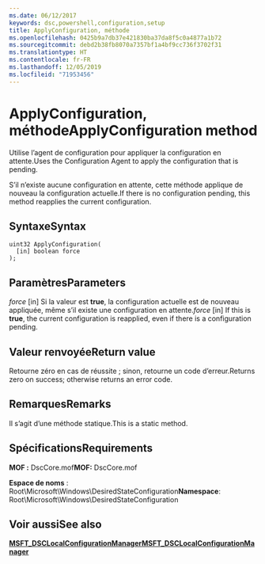 ```yaml
---
ms.date: 06/12/2017
keywords: dsc,powershell,configuration,setup
title: ApplyConfiguration, méthode
ms.openlocfilehash: 0425b9a7db37e421830ba37da8f5c0a4877a1b72
ms.sourcegitcommit: debd2b38fb8070a7357bf1a4bf9cc736f3702f31
ms.translationtype: HT
ms.contentlocale: fr-FR
ms.lasthandoff: 12/05/2019
ms.locfileid: "71953456"
---
```

# <a name="applyconfiguration-method"></a><span data-ttu-id="d0642-103">ApplyConfiguration, méthode</span><span class="sxs-lookup"><span data-stu-id="d0642-103">ApplyConfiguration method</span></span>

<span data-ttu-id="d0642-104">Utilise l’agent de configuration pour appliquer la configuration en attente.</span><span class="sxs-lookup"><span data-stu-id="d0642-104">Uses the Configuration Agent to apply the configuration that is pending.</span></span>

<span data-ttu-id="d0642-105">S’il n’existe aucune configuration en attente, cette méthode applique de nouveau la configuration actuelle.</span><span class="sxs-lookup"><span data-stu-id="d0642-105">If there is no configuration pending, this method reapplies the current configuration.</span></span>

## <a name="syntax"></a><span data-ttu-id="d0642-106">Syntaxe</span><span class="sxs-lookup"><span data-stu-id="d0642-106">Syntax</span></span>

```mof
uint32 ApplyConfiguration(
  [in] boolean force
);
```

## <a name="parameters"></a><span data-ttu-id="d0642-107">Paramètres</span><span class="sxs-lookup"><span data-stu-id="d0642-107">Parameters</span></span>

<span data-ttu-id="d0642-108">*force* \[in\] Si la valeur est **true**, la configuration actuelle est de nouveau appliquée, même s’il existe une configuration en attente.</span><span class="sxs-lookup"><span data-stu-id="d0642-108">*force* \[in\] If this is **true**, the current configuration is reapplied, even if there is a configuration pending.</span></span>

## <a name="return-value"></a><span data-ttu-id="d0642-109">Valeur renvoyée</span><span class="sxs-lookup"><span data-stu-id="d0642-109">Return value</span></span>

<span data-ttu-id="d0642-110">Retourne zéro en cas de réussite ; sinon, retourne un code d’erreur.</span><span class="sxs-lookup"><span data-stu-id="d0642-110">Returns zero on success; otherwise returns an error code.</span></span>

## <a name="remarks"></a><span data-ttu-id="d0642-111">Remarques</span><span class="sxs-lookup"><span data-stu-id="d0642-111">Remarks</span></span>

<span data-ttu-id="d0642-112">Il s’agit d’une méthode statique.</span><span class="sxs-lookup"><span data-stu-id="d0642-112">This is a static method.</span></span>

## <a name="requirements"></a><span data-ttu-id="d0642-113">Spécifications</span><span class="sxs-lookup"><span data-stu-id="d0642-113">Requirements</span></span>

<span data-ttu-id="d0642-114">**MOF :** DscCore.mof</span><span class="sxs-lookup"><span data-stu-id="d0642-114">**MOF:** DscCore.mof</span></span>

<span data-ttu-id="d0642-115">**Espace de noms** : Root\Microsoft\Windows\DesiredStateConfiguration</span><span class="sxs-lookup"><span data-stu-id="d0642-115">**Namespace**: Root\Microsoft\Windows\DesiredStateConfiguration</span></span>

## <a name="see-also"></a><span data-ttu-id="d0642-116">Voir aussi</span><span class="sxs-lookup"><span data-stu-id="d0642-116">See also</span></span>

[<span data-ttu-id="d0642-117">**MSFT_DSCLocalConfigurationManager**</span><span class="sxs-lookup"><span data-stu-id="d0642-117">**MSFT_DSCLocalConfigurationManager**</span></span>](msft-dsclocalconfigurationmanager.md)
